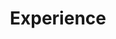 ---
widget: experience
headless: true
active: true
weight: 40
title: Experience
subtitle: ''
date_format: Jan 2006

experience:
  - title: Data Scientist
    company: INSEE
    company_url: 'https://www.insee.fr/fr/accueil'
    location: Paris
    company_logo: insee
    date_start: '2018-09-01'
    date_end: ''
    description: >-
    
        Academic research in the Department of Economic Studies. <br>
        See [Projects :point_down:](#projects) and [Publications :point_down:](#publications) and [Talks :point_down:](#talks) sections for more details. 
        
  - title: Professor
    company: ENSAE Paris Tech
    company_url: 'https://www.ensae.fr/'
    location: Paris
    company_logo: ensae
    date_start: '2020-09-01'
    date_end: ''
    description: >-
        __Python for data scientists__ <br>
        
        Website: https://pythonds.linogaliana.fr/ <br>
        
        <a href="https://github.com/linogaliana/python-datascientist" class="github"><i class="fab fa-github"></i></a> [Github page](https://github.com/linogaliana/python-datascientist) <br> <br>
        
        __Reproductibility and good practices in data-science projects__ <br>
        
        Website: https://ensae-reproductibilite.netlify.app/ <br>

        <a href="https://github.com/linogaliana/ensae-reproductibilite-website" class="github"><i class="fab fa-github"></i></a> [Github page](https://github.com/linogaliana/ensae-reproductibilite-website) <br><br>
        
        See [Teaching :point_down:](#teaching) section for more details.

        
  - title: Professor
    company: Sciences Po Paris
    company_url: 'http://www.sciencespo.fr/'
    location: Paris
    company_logo: sciencespo
    date_start: '2016-01-01'
    date_end: '2020-05-01'
    description: >-
        Past courses:
        
        - Urban Economics: Master 1 in geography (2016-2020) ;
        - Microeconomics: undergraduate, 2016-2017 ;
        - Mathematics for economists: undergraduate, 2016-2017.
        <br><br>
        
        See [Teaching :point_down:](#teaching) section for more details.
---